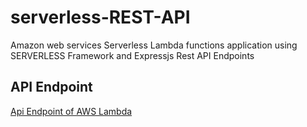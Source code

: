 # serverless-REST-API

Amazon web services Serverless Lambda functions application using SERVERLESS Framework and Expressjs Rest API Endpoints

## API Endpoint

[Api Endpoint of AWS Lambda](https://a9b7ry4ty1.execute-api.ap-south-1.amazonaws.com/)